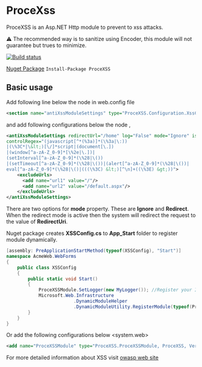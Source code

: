 ProceXss
========

ProceXSS is an Asp.NET Http module to prevent to xss attacks.

:warning: The recommended way is to sanitize using Encoder, this module will not guarantee but trues to minimize.

[![Build status](https://ci.appveyor.com/api/projects/status/0ijjpf6l16h59bhh?svg=true)](https://ci.appveyor.com/project/ziyasal/procexss)

[Nuget Package](http://nuget.org/packages/ProceXSS) ```Install-Package ProceXSS```

## Basic usage
Add following line below the node <configSections> in web.config file

```xml
<section name="antiXssModuleSettings" type="ProceXSS.Configuration.XssConfigurationHandler, ProceXSS"/>
```

and add following configurations below the node <configuration>,

```xml
<antiXssModuleSettings redirectUrl="/home" log="False" mode="Ignore" isActive="True"
controlRegex="(javascript[^*(%3a)]*(\%3a|\:))
|(\%3C*|\&lt;)[\/]*script|(document[\.])
|(window[^a-zA-Z_0-9]*[\%2e|\.])|
(setInterval[^a-zA-Z_0-9]*(\%28|\())
|(setTimeout[^a-zA-Z_0-9]*(\%28|\())|(alert[^a-zA-Z_0-9]*(\%28|\())|
eval[^a-zA-Z_0-9]*(\%28|\()|(((\%3C) &lt;)[^\n]+((\%3E) &gt;))">
    <excludeUrls>
      <add name="url1" value="/"/>
      <add name="url2" value="/default.aspx"/>
    </excludeUrls>
</antiXssModuleSettings>
```

There are two options for **mode** property. These are **Ignore** and **Redirect**. When the redirect mode is active then the system will redirect the request to the value of **RedirectUri**.

Nuget package creates **XSSConfig.cs** to **App_Start** folder to register module dynamically.
```csharp
[assembly: PreApplicationStartMethod(typeof(XSSConfig), "Start")]
namespace AcmeWeb.WebForms
{
    public class XSSConfig
    {
        public static void Start()
        {
            ProceXSSModule.SetLogger(new MyLogger()); //Register your ILogger implementation.
            Microsoft.Web.Infrastructure
                         .DynamicModuleHelper
                         .DynamicModuleUtility.RegisterModule(typeof(ProceXSSModule));
        }
    }
}
```
Or add the following configurations below <system.web> <httpModules>
```xml
<add name="ProceXSSModule" type="ProceXSS.ProceXSSModule, ProceXSS, Version=your assembly version, Culture=neutral" />
```


For more detailed information about XSS visit [owasp web site](https://www.owasp.org/index.php/XSS)
